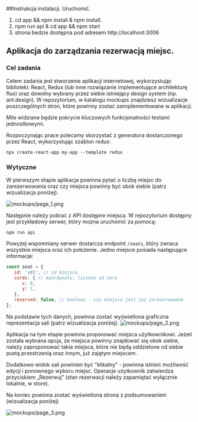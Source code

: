 ##Instrukcja instalacji.
Uruchomić.
1. cd app && npm install & npm install.
2. npm run api & cd app && npm start
3. strona bedzie dostępna pod adresem http://localhost:3006

## Aplikacja do zarządzania rezerwacją miejsc.

### Cel zadania
Celem zadania jest stworzenie aplikacji internetowej, wykorzystując biblioteki: React, Redux (lub inne rozwiązanie implementujące architekturę flux) oraz dowolny wybrany przez siebie istniejący design system (np. ant.design).
W repozytorium, w katalogu mockups znajdziesz wizualizacje poszczególnych stron, które powinny zostać zaimplementowane w aplikacji.

Mile widziane będzie pokrycie kluczowych funkcjonalności testami jednostkowymi.

Rozpoczynając prace polecamy skorzystać z generatora dostarczonego przez React, wykorzystując szablon redux:
```
npx create-react-app my-app --template redux
```

### Wytyczne

W pierwszym etapie aplikacja powinna pytać o liczbę miejsc do zarezerwowania oraz czy miejsca powinny być obok siebie (patrz wizualizacja poniżej).

![mockups/page_1.png](mockups/page_1.png)

Następnie należy pobrać z API dostępne miejsca. W repozytorium dostępny jest przykładowy serwer, który można uruchomić za pomocą:  
```
npm run api
```

Powyżej wspomniany serwer dostarcza endpoint `/seats`, który zwraca wszystkie miejsca oraz ich położenie. Jedno miejsce posiada następujące informacje:
```javascript
const seat = {
   id: 's01', // id miejsca
   cords: { // koordynaty, liczone od zera
      x: 0,
      y: 1,
   },
   reserved: false, // boolean - czy miejsce jest już zarezerwowane
};
```

Na podstawie tych danych, powinna zostać wyświetlona graficzna reprezentacja sali (patrz wizualizacja poniżej).
![mockups/page_2.png](mockups/page_2.png)

Aplikacja na tym etapie powinna proponować miejsca użytkownikowi. Jeżeli została wybrana opcja, że miejsca powinny znajdować się obok siebie, należy zaproponować takie miejsca, które nie będą oddzielone od siebie pustą przestrzenią oraz innym, już zajętym miejscem.

Dodatkowo widok sali powinien być "klikalny" - powinna istnieć możliwość edycji i ponownego wyboru miejsc. Operacje użytkownik zatwierdza przyciskiem „Rezerwuj” (stan rezerwacji należy zapamiętać wyłącznie lokalnie, w store).

Na koniec powinna zostać wyświetlona strona z podsumowaniem (wizualizacja poniżej)

![mockups/page_3.png](mockups/page_3.png)
